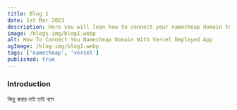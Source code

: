 ```yaml
---
title: Blog 1
date: 1st Mar 2023
description: Here you will lean how to connect your namecheap domain to vercel deployed app.
image: /blogs-img/blog1.webp
alt: How To Connect You Namecheap Domain With Vercel Deployed App
ogImage: /blog-img/blog1.webp
tags: ['namecheap', 'vercel']
published: true
---
```


### Introduction

কিছু করার নাই তাই বসে 